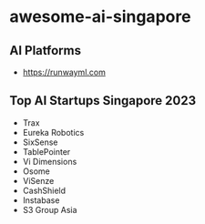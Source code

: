 # awesome-ai-singapore

## AI Platforms

- https://runwayml.com

## Top AI Startups Singapore 2023

- Trax
- Eureka Robotics
- SixSense
- TablePointer
- Vi Dimensions
- Osome
- ViSenze
- CashShield
- Instabase
- S3 Group Asia

